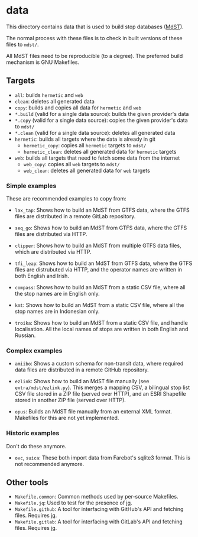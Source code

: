 # data

This directory contains data that is used to build stop databases ([MdST][]).

The normal process with these files is to check in built versions of these files
to `mdst/`.

All MdST files need to be reproducible (to a degree). The preferred build mechanism is GNU
Makefiles.

## Targets

* `all`: builds `hermetic` and `web`
* `clean`: deletes all generated data
* `copy`: builds and copies all data for `hermetic` and `web`
* `*.build` (valid for a single data source): builds the given provider's data
* `*.copy` (valid for a single data source): copies the given provider's data to `mdst/`
* `*.clean` (valid for a single data source): deletes all generated data
* `hermetic`: builds all targets where the data is already in git
  * `hermetic_copy`: copies all `hermetic` targets to `mdst/`
  * `hermetic_clean`: deletes all generated data for `hermetic` targets
* `web`: builds all targets that need to fetch some data from the internet
  * `web_copy`: copies all `web` targets to `mdst/`
  * `web_clean`: deletes all generated data for `web` targets

### Simple examples

These are recommended examples to copy from:

* `lax_tap`: Shows how to build an MdST from GTFS data, where the GTFS files are
  distributed in a remote GitLab repository.

* `seq_go`: Shows how to build an MdST from GTFS data, where the GTFS files are
  distributed via HTTP.

* `clipper`: Shows how to build an MdST from multiple GTFS data files, which are
  distributed via HTTP.

* `tfi_leap`: Shows how to build an MdST from GTFS data, where the GTFS files
  are distrubuted via HTTP, and the operator names are written in both English
  and Irish.

* `compass`: Shows how to build an MdST from a static CSV file, where all the
  stop names are in English only.

* `kmt`: Shows how to build an MdST from a static CSV file, where all the stop
  names are in Indonesian only.

* `troika`: Shows how to build an MdST from a static CSV file, and handle
  localisation. All the local names of stops are written in both English and
  Russian.

### Complex examples

* `amiibo`: Shows a custom schema for non-transit data, where required data
  files are distributed in a remote GitHub repository.

* `ezlink`: Shows how to build an MdST file manually (see
  `extra/mdst/ezlink.py`). This merges a mapping CSV, a bilingual stop list CSV
  file stored in a ZIP file (served over HTTP), and an ESRI Shapefile stored in
  another ZIP file (served over HTTP).

* `opus`: Builds an MdST file manually from an external XML format. Makefiles
  for this are not yet implemented.

### Historic examples

Don't do these anymore.

* `ovc`, `suica`: These both import data from Farebot's sqlite3 format. This is
  not recommended anymore.

## Other tools

* `Makefile.common`: Common methods used by per-source Makefiles.
* `Makefile.jq`: Used to test for the presence of [jq][].
* `Makefile.github`: A tool for interfacing with GitHub's API and fetching
  files.  Requires [jq][].
* `Makefile.gitlab`: A tool for interfacing with GitLab's API and fetching
  files.  Requires [jq][].


[jq]: https://stedolan.github.io/jq/
[mdst]: https://github.com/micolous/metrodroid/tree/master/extra/mdst
